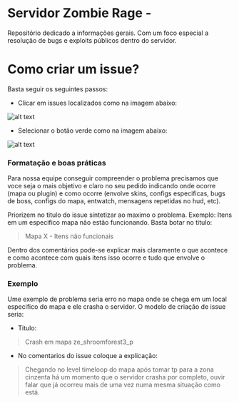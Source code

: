 # Servidor Zombie Rage -

Repositório dedicado a informações gerais. Com um foco especial a resolução de bugs e exploits públicos dentro do servidor.

# Como criar um issue?

Basta seguir os seguintes passos:
  - Clicar em issues localizados como na imagem abaixo:
  
 ![alt text](https://i.imgur.com/rku44ZD.png)
 
  - Selecionar o botão verde como na imagem abaixo:
  
 ![alt text](https://i.imgur.com/wz4Ufn9.png?1)
 
### Formatação e boas práticas
Para nossa equipe conseguir compreender o problema precisamos que voce seja o mais objetivo e claro no seu pedido indicando onde ocorre (mapa ou plugin) e como ocorre (envolve skins, configs especificas, bugs de boss, configs do mapa, entwatch, mensagens repetidas no hud, etc).

Priorizem no titulo do issue sintetizar ao maximo o problema. Exemplo: Itens em um especifico mapa não estão funcionando. Basta botar no titulo:

>Mapa X - Itens não funcionais

Dentro dos comentários pode-se explicar mais claramente o que acontece e como acontece com quais itens isso ocorre e tudo que envolve o problema.

### Exemplo

Ume exemplo de problema seria erro no mapa  onde se chega em um local especifico do mapa e ele crasha o servidor. O modelo de criação de issue seria:

  - Titulo:
 > Crash em mapa ze_shroomforest3_p
 
  - No comentarios do issue coloque a explicação:
 > Chegando no level timeloop do mapa após tomar tp para a zona cinzenta há um momento que o servidor crasha por completo, ouvir falar que já ocorreu mais de uma vez numa mesma situação como está.

